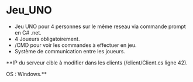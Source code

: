# Jeu_UNO

* Jeu UNO pour 4 personnes sur le même reseau via commande prompt en C# .net.
* 4 Joueurs obligatoirement.
* /CMD pour voir les commandes à effectuer en jeu.
* Système de communication entre les joueurs.

**IP du serveur cible à modifier dans les clients (/client/Client.cs ligne 42).

OS : Windows.**
